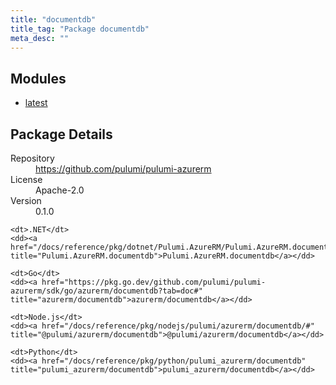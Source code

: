 ```yaml
---
title: "documentdb"
title_tag: "Package documentdb"
meta_desc: ""
---
```


<!-- WARNING: this file was generated by Pulumi Docs Generator. -->
<!-- Do not edit by hand unless you're certain you know what you are doing! -->



<h2 id="modules">Modules</h2>
<ul class="api">
    <li><a href="latest/" title="latest"><span class="symbol module"></span>latest</a></li>
</ul>

<h2 id="package-details">Package Details</h2>
<dl class="package-details">
	<dt>Repository</dt>
	<dd><a href="https://github.com/pulumi/pulumi-azurerm">https://github.com/pulumi/pulumi-azurerm</a></dd>
	<dt>License</dt>
	<dd>Apache-2.0</dd>
	<dt>Version</dt>
	<dd>0.1.0</dd>
</dl>



<dl class="tabular">

    <dt>.NET</dt>
    <dd><a href="/docs/reference/pkg/dotnet/Pulumi.AzureRM/Pulumi.AzureRM.documentdb.html" title="Pulumi.AzureRM.documentdb">Pulumi.AzureRM.documentdb</a></dd>

    <dt>Go</dt>
    <dd><a href="https://pkg.go.dev/github.com/pulumi/pulumi-azurerm/sdk/go/azurerm/documentdb?tab=doc#" title="azurerm/documentdb">azurerm/documentdb</a></dd>

    <dt>Node.js</dt>
    <dd><a href="/docs/reference/pkg/nodejs/pulumi/azurerm/documentdb/#" title="@pulumi/azurerm/documentdb">@pulumi/azurerm/documentdb</a></dd>

    <dt>Python</dt>
    <dd><a href="/docs/reference/pkg/python/pulumi_azurerm/documentdb" title="pulumi_azurerm/documentdb">pulumi_azurerm/documentdb</a></dd>

</dl>

